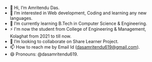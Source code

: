 - 👋 Hi, I’m Amritendu Das.
- 👀 I’m interested in Web development, Coding and learning any new languages.
- 🌱 I’m currently learning B.Tech in Computer Science & Engineering.
- ⚡ I'm now the student from College of Engineering & Management, Kolaghat from 2021 to till now. 
- 💞️ I’m looking to collaborate on Share Learner Project.
- 📫 How to reach me by Email Id (dasamritendu619@gmail.com).
- 😄 Pronouns: @dasamritendu619.


<!---
dasamritendu619/dasamritendu619 is a ✨ special ✨ repository because its `README.md` (this file) appears on your GitHub profile.
You can click the Preview link to take a look at your changes.
--->
